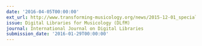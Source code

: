 ```yaml
---
date: '2016-04-05T00:00:00'
ext_url: http://www.transforming-musicology.org/news/2015-12-01_special-issue-of-ijdl-on-dlfm/
issue: Digital Libraries for Musicology (DLfM)
journal: International Journal on Digital Libraries
submission_date: '2016-01-29T00:00:00'
---
```

